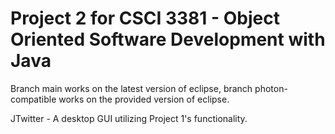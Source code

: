 # Project 2 for CSCI 3381 - Object Oriented Software Development with Java

Branch main works on the latest version of eclipse, branch photon-compatible works on the provided version of eclipse.

JTwitter - A desktop GUI utilizing Project 1's functionality.
